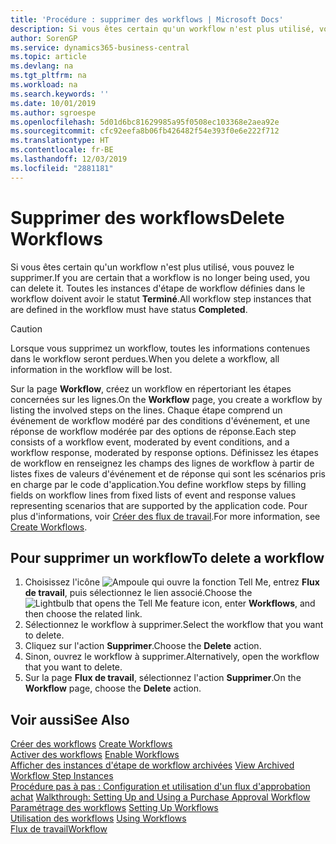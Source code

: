 ```yaml
---
title: 'Procédure : supprimer des workflows | Microsoft Docs'
description: Si vous êtes certain qu'un workflow n'est plus utilisé, vous pouvez le supprimer. Toutes les instances d'étape de workflow définies dans le workflow doivent avoir le statut **Terminé**.
author: SorenGP
ms.service: dynamics365-business-central
ms.topic: article
ms.devlang: na
ms.tgt_pltfrm: na
ms.workload: na
ms.search.keywords: ''
ms.date: 10/01/2019
ms.author: sgroespe
ms.openlocfilehash: 5d01d6bc81629985a95f0508ec103368e2aea92e
ms.sourcegitcommit: cfc92eefa8b06fb426482f54e393f0e6e222f712
ms.translationtype: HT
ms.contentlocale: fr-BE
ms.lasthandoff: 12/03/2019
ms.locfileid: "2881181"
---
```

# <a name="delete-workflows"></a><span data-ttu-id="c5360-104">Supprimer des workflows</span><span class="sxs-lookup"><span data-stu-id="c5360-104">Delete Workflows</span></span>
<span data-ttu-id="c5360-105">Si vous êtes certain qu'un workflow n'est plus utilisé, vous pouvez le supprimer.</span><span class="sxs-lookup"><span data-stu-id="c5360-105">If you are certain that a workflow is no longer being used, you can delete it.</span></span> <span data-ttu-id="c5360-106">Toutes les instances d'étape de workflow définies dans le workflow doivent avoir le statut **Terminé**.</span><span class="sxs-lookup"><span data-stu-id="c5360-106">All workflow step instances that are defined in the workflow must have status **Completed**.</span></span>  

> [!CAUTION]  
>  <span data-ttu-id="c5360-107">Lorsque vous supprimez un workflow, toutes les informations contenues dans le workflow seront perdues.</span><span class="sxs-lookup"><span data-stu-id="c5360-107">When you delete a workflow, all information in the workflow will be lost.</span></span>  

 <span data-ttu-id="c5360-108">Sur la page **Workflow**, créez un workflow en répertoriant les étapes concernées sur les lignes.</span><span class="sxs-lookup"><span data-stu-id="c5360-108">On the **Workflow** page, you create a workflow by listing the involved steps on the lines.</span></span> <span data-ttu-id="c5360-109">Chaque étape comprend un événement de workflow modéré par des conditions d'événement, et une réponse de workflow modérée par des options de réponse.</span><span class="sxs-lookup"><span data-stu-id="c5360-109">Each step consists of a workflow event, moderated by event conditions, and a workflow response, moderated by response options.</span></span> <span data-ttu-id="c5360-110">Définissez les étapes de workflow en renseignez les champs des lignes de workflow à partir de listes fixes de valeurs d'événement et de réponse qui sont les scénarios pris en charge par le code d'application.</span><span class="sxs-lookup"><span data-stu-id="c5360-110">You define workflow steps by filling fields on workflow lines from fixed lists of event and response values representing scenarios that are supported by the application code.</span></span> <span data-ttu-id="c5360-111">Pour plus d'informations, voir [Créer des flux de travail](across-how-to-create-workflows.md).</span><span class="sxs-lookup"><span data-stu-id="c5360-111">For more information, see [Create Workflows](across-how-to-create-workflows.md).</span></span>  

## <a name="to-delete-a-workflow"></a><span data-ttu-id="c5360-112">Pour supprimer un workflow</span><span class="sxs-lookup"><span data-stu-id="c5360-112">To delete a workflow</span></span>  
1.  <span data-ttu-id="c5360-113">Choisissez l'icône ![Ampoule qui ouvre la fonction Tell Me](media/ui-search/search_small.png "Dites-moi ce que vous voulez faire"), entrez **Flux de travail**, puis sélectionnez le lien associé.</span><span class="sxs-lookup"><span data-stu-id="c5360-113">Choose the ![Lightbulb that opens the Tell Me feature](media/ui-search/search_small.png "Tell me what you want to do") icon, enter **Workflows**, and then choose the related link.</span></span>  
2.  <span data-ttu-id="c5360-114">Sélectionnez le workflow à supprimer.</span><span class="sxs-lookup"><span data-stu-id="c5360-114">Select the workflow that you want to delete.</span></span>  
3.  <span data-ttu-id="c5360-115">Cliquez sur l'action **Supprimer**.</span><span class="sxs-lookup"><span data-stu-id="c5360-115">Choose the **Delete** action.</span></span>  
4.  <span data-ttu-id="c5360-116">Sinon, ouvrez le workflow à supprimer.</span><span class="sxs-lookup"><span data-stu-id="c5360-116">Alternatively, open the workflow that you want to delete.</span></span>  
5.  <span data-ttu-id="c5360-117">Sur la page **Flux de travail**, sélectionnez l'action **Supprimer**.</span><span class="sxs-lookup"><span data-stu-id="c5360-117">On the **Workflow** page, choose the **Delete** action.</span></span>  

## <a name="see-also"></a><span data-ttu-id="c5360-118">Voir aussi</span><span class="sxs-lookup"><span data-stu-id="c5360-118">See Also</span></span>  
 <span data-ttu-id="c5360-119">[Créer des workflows](across-how-to-create-workflows.md) </span><span class="sxs-lookup"><span data-stu-id="c5360-119">[Create Workflows](across-how-to-create-workflows.md) </span></span>  
 <span data-ttu-id="c5360-120">[Activer des workflows](across-how-to-enable-workflows.md) </span><span class="sxs-lookup"><span data-stu-id="c5360-120">[Enable Workflows](across-how-to-enable-workflows.md) </span></span>  
 <span data-ttu-id="c5360-121">[Afficher des instances d'étape de workflow archivées](across-how-to-view-archived-workflow-step-instances.md) </span><span class="sxs-lookup"><span data-stu-id="c5360-121">[View Archived Workflow Step Instances](across-how-to-view-archived-workflow-step-instances.md) </span></span>  
 <span data-ttu-id="c5360-122">[Procédure pas à pas : Configuration et utilisation d'un flux d'approbation achat](walkthrough-setting-up-and-using-a-purchase-approval-workflow.md) </span><span class="sxs-lookup"><span data-stu-id="c5360-122">[Walkthrough: Setting Up and Using a Purchase Approval Workflow](walkthrough-setting-up-and-using-a-purchase-approval-workflow.md) </span></span>  
 <span data-ttu-id="c5360-123">[Paramétrage des workflows](across-set-up-workflows.md) </span><span class="sxs-lookup"><span data-stu-id="c5360-123">[Setting Up Workflows](across-set-up-workflows.md) </span></span>  
 <span data-ttu-id="c5360-124">[Utilisation des workflows](across-use-workflows.md) </span><span class="sxs-lookup"><span data-stu-id="c5360-124">[Using Workflows](across-use-workflows.md) </span></span>  
 [<span data-ttu-id="c5360-125">Flux de travail</span><span class="sxs-lookup"><span data-stu-id="c5360-125">Workflow</span></span>](across-workflow.md)   
